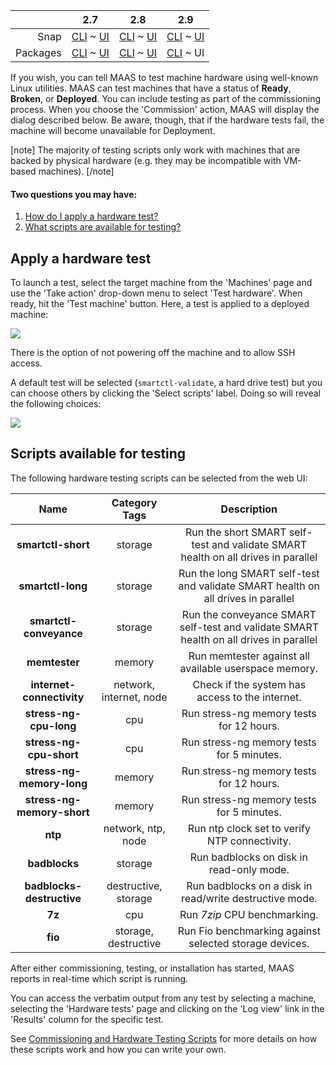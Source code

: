 <!-- deb-2-7-cli
||2.7|2.8|2.9|
|-----:|:-----:|:-----:|:-----:|
|Snap|[CLI](/t/hardware-testing/2670) ~ [UI](/t/hardware-testing/2671)|[CLI](/t/hardware-testing/2672) ~ [UI](/t/hardware-testing/2673)|[CLI](/t/hardware-testing/2674) ~ [UI](/t/hardware-testing/2675)|
|Packages|CLI ~ [UI](/t/hardware-testing/2677)|[CLI](/t/hardware-testing/2678) ~ [UI](/t/hardware-testing/2679)|[CLI](/t/hardware-testing/2680) ~ [UI](/t/hardware-testing/2681)|
 deb-2-7-cli -->

<!-- deb-2-7-ui
||2.7|2.8|2.9|
|-----:|:-----:|:-----:|:-----:|
|Snap|[CLI](/t/hardware-testing/2670) ~ [UI](/t/hardware-testing/2671)|[CLI](/t/hardware-testing/2672) ~ [UI](/t/hardware-testing/2673)|[CLI](/t/hardware-testing/2674) ~ [UI](/t/hardware-testing/2675)|
|Packages|[CLI](/t/hardware-testing/2676) ~ UI|[CLI](/t/hardware-testing/2678) ~ [UI](/t/hardware-testing/2679)|[CLI](/t/hardware-testing/2680) ~ [UI](/t/hardware-testing/2681)|
 deb-2-7-ui -->

<!-- deb-2-8-cli
||2.7|2.8|2.9|
|-----:|:-----:|:-----:|:-----:|
|Snap|[CLI](/t/hardware-testing/2670) ~ [UI](/t/hardware-testing/2671)|[CLI](/t/hardware-testing/2672) ~ [UI](/t/hardware-testing/2673)|[CLI](/t/hardware-testing/2674) ~ [UI](/t/hardware-testing/2675)|
|Packages|[CLI](/t/hardware-testing/2676) ~ [UI](/t/hardware-testing/2677)|CLI ~ [UI](/t/hardware-testing/2679)|[CLI](/t/hardware-testing/2680) ~ [UI](/t/hardware-testing/2681)|
 deb-2-8-cli -->

<!-- deb-2-8-ui
||2.7|2.8|2.9|
|-----:|:-----:|:-----:|:-----:|
|Snap|[CLI](/t/hardware-testing/2670) ~ [UI](/t/hardware-testing/2671)|[CLI](/t/hardware-testing/2672) ~ [UI](/t/hardware-testing/2673)|[CLI](/t/hardware-testing/2674) ~ [UI](/t/hardware-testing/2675)|
|Packages|[CLI](/t/hardware-testing/2676) ~ [UI](/t/hardware-testing/2677)|[CLI](/t/hardware-testing/2678) ~ UI|[CLI](/t/hardware-testing/2680) ~ [UI](/t/hardware-testing/2681)|
 deb-2-8-ui -->

<!-- deb-2-9-cli
||2.7|2.8|2.9|
|-----:|:-----:|:-----:|:-----:|
|Snap|[CLI](/t/hardware-testing/2670) ~ [UI](/t/hardware-testing/2671)|[CLI](/t/hardware-testing/2672) ~ [UI](/t/hardware-testing/2673)|[CLI](/t/hardware-testing/2674) ~ [UI](/t/hardware-testing/2675)|
|Packages|[CLI](/t/hardware-testing/2676) ~ [UI](/t/hardware-testing/2677)|[CLI](/t/hardware-testing/2678) ~ [UI](/t/hardware-testing/2679)|CLI ~ [UI](/t/hardware-testing/2681)|
 deb-2-9-cli -->

||2.7|2.8|2.9|
|-----:|:-----:|:-----:|:-----:|
|Snap|[CLI](/t/hardware-testing/2670) ~ [UI](/t/hardware-testing/2671)|[CLI](/t/hardware-testing/2672) ~ [UI](/t/hardware-testing/2673)|[CLI](/t/hardware-testing/2674) ~ [UI](/t/hardware-testing/2675)|
|Packages|[CLI](/t/hardware-testing/2676) ~ [UI](/t/hardware-testing/2677)|[CLI](/t/hardware-testing/2678) ~ [UI](/t/hardware-testing/2679)|[CLI](/t/hardware-testing/2680) ~ UI|

<!-- snap-2-7-cli
||2.7|2.8|2.9|
|-----:|:-----:|:-----:|:-----:|
|Snap|CLI ~ [UI](/t/hardware-testing/2671)|[CLI](/t/hardware-testing/2672) ~ [UI](/t/hardware-testing/2673)|[CLI](/t/hardware-testing/2674) ~ [UI](/t/hardware-testing/2675)|
|Packages|[CLI](/t/hardware-testing/2676) ~ [UI](/t/hardware-testing/2677)|[CLI](/t/hardware-testing/2678) ~ [UI](/t/hardware-testing/2679)|[CLI](/t/hardware-testing/2680) ~ [UI](/t/hardware-testing/2681)|
 snap-2-7-cli -->

<!-- snap-2-7-ui
||2.7|2.8|2.9|
|-----:|:-----:|:-----:|:-----:|
|Snap|[CLI](/t/hardware-testing/2670) ~ UI|[CLI](/t/hardware-testing/2672) ~ [UI](/t/hardware-testing/2673)|[CLI](/t/hardware-testing/2674) ~ [UI](/t/hardware-testing/2675)|
|Packages|[CLI](/t/hardware-testing/2676) ~ [UI](/t/hardware-testing/2677)|[CLI](/t/hardware-testing/2678) ~ [UI](/t/hardware-testing/2679)|[CLI](/t/hardware-testing/2680) ~ [UI](/t/hardware-testing/2681)|
 snap-2-7-ui -->

<!-- snap-2-8-cli
||2.7|2.8|2.9|
|-----:|:-----:|:-----:|:-----:|
|Snap|[CLI](/t/hardware-testing/2670) ~ [UI](/t/hardware-testing/2671)|CLI ~ [UI](/t/hardware-testing/2673)|[CLI](/t/hardware-testing/2674) ~ [UI](/t/hardware-testing/2675)|
|Packages|[CLI](/t/hardware-testing/2676) ~ [UI](/t/hardware-testing/2677)|[CLI](/t/hardware-testing/2678) ~ [UI](/t/hardware-testing/2679)|[CLI](/t/hardware-testing/2680) ~ [UI](/t/hardware-testing/2681)|
 snap-2-8-cli -->

<!-- snap-2-8-ui
||2.7|2.8|2.9|
|-----:|:-----:|:-----:|:-----:|
|Snap|[CLI](/t/hardware-testing/2670) ~ [UI](/t/hardware-testing/2671)|[CLI](/t/hardware-testing/2672) ~ UI|[CLI](/t/hardware-testing/2674) ~ [UI](/t/hardware-testing/2675)|
|Packages|[CLI](/t/hardware-testing/2676) ~ [UI](/t/hardware-testing/2677)|[CLI](/t/hardware-testing/2678) ~ [UI](/t/hardware-testing/2679)|[CLI](/t/hardware-testing/2680) ~ [UI](/t/hardware-testing/2681)|
 snap-2-8-ui -->

<!-- snap-2-9-cli
||2.7|2.8|2.9|
|-----:|:-----:|:-----:|:-----:|
|Snap|[CLI](/t/hardware-testing/2670) ~ [UI](/t/hardware-testing/2671)|[CLI](/t/hardware-testing/2672) ~ [UI](/t/hardware-testing/2673)|CLI ~ [UI](/t/hardware-testing/2675)|
|Packages|[CLI](/t/hardware-testing/2676) ~ [UI](/t/hardware-testing/2677)|[CLI](/t/hardware-testing/2678) ~ [UI](/t/hardware-testing/2679)|[CLI](/t/hardware-testing/2680) ~ [UI](/t/hardware-testing/2681)|
 snap-2-9-cli -->

<!-- snap-2-9-ui
||2.7|2.8|2.9|
|-----:|:-----:|:-----:|:-----:|
|Snap|[CLI](/t/hardware-testing/2670) ~ [UI](/t/hardware-testing/2671)|[CLI](/t/hardware-testing/2672) ~ [UI](/t/hardware-testing/2673)|[CLI](/t/hardware-testing/2674) ~ UI|
|Packages|[CLI](/t/hardware-testing/2676) ~ [UI](/t/hardware-testing/2677)|[CLI](/t/hardware-testing/2678) ~ [UI](/t/hardware-testing/2679)|[CLI](/t/hardware-testing/2680) ~ [UI](/t/hardware-testing/2681)|
 snap-2-9-ui -->

If you wish, you can tell MAAS to test machine hardware using well-known Linux utilities.  MAAS can test machines that have  a status of **Ready**, **Broken**, or **Deployed**.  You can include testing as part of the commissioning process. When you choose the 'Commission' action, MAAS will display the dialog described below.  Be aware, though, that if the hardware tests fail, the machine will become unavailable for Deployment.

[note]
The majority of testing scripts only work with machines that are backed by physical hardware (e.g. they may be incompatible with VM-based machines).
[/note]

<!-- snap-2-7-cli snap-2-8-cli snap-2-9-cli deb-2-7-cli deb-2-8-cli deb-2-9-cli
With MAAS, you can easily write, upload and execute your hardware testing scripts and see the results.

#### Four questions you may have:

1. [How do I upload and manage test scripts?](/t/cli-commissioning-and-hardware-testing-scripts/832#heading--script-management)
2. [How do I use tags to help with test scripts?](/t/cli-commissioning-and-hardware-testing-scripts/832#heading--tags)
3. [How do I view test results?](/t/cli-commissioning-and-hardware-testing-scripts/832#heading--results)
4. [What metadata fields are available to me for test scripts?](/t/commissioning-and-hardware-testing-scripts/833#heading--metadata-fields)

<h2 id="heading--script-management">Script management</h2>

To upload a hardware testing script to MAAS, enter the following:

``` bash
maas $PROFILE node-scripts create name=$SCRIPT_NAME name> \
 script=$PATH_TO_SCRIPT type=testing
```

Changing the type to commissioning adds the test script to the commissioning process.

You can list all uploaded scripts with the following command:

``` bash
maas $PROFILE node-scripts read type=testing filters=$TAG
```

The optional filters argument lets you search for tags assigned to a script, such as using `TAG=cpu` with the above example.

A [script's metadata](/t/commissioning-and-hardware-testing-scripts/833#hardware-test-script-sample), and even the script itself, can be updated from the command line:

``` bash
maas $PROFILE node-script update \
 $SCRIPT_NAME script=$PATH_TO_SCRIPT comment=$COMMENT
```

The JSON formatted output to the above command will include 'history' dictionary entries, detailing script modification times and associated comments:

``` json
"history": [
    {
        "id": 40,
        "created": "Tue, 12 Sep 2017 12:12:08 -0000",
        "comment": "Updated version"
    },
    {
        "id": 34,
        "created": "Fri, 08 Sep 2017 17:07:46 -0000",
        "comment": null
    }
]
```

MAAS keeps a history of all uploaded script versions, allowing you to easily revert to a previous version using the `id` of the version you wish to revert to:

``` bash
maas $PROFILE node-script revert $SCRIPT_NAME to=$VERSION_ID
```

[note type="negative" status="Warning"]
The history for later modifications will be lost when reverting to an earlier version of the script.
[/note]

To download a script, enter the following:

``` bash
maas $PROFILE node-script download $SCRIPT_NAME > $LOCAL_FILENAME
```

To delete a script, use `delete`:

``` bash
maas $PROFILE node-script delete $SCRIPT_NAME
```

<h2 id="heading--tags">Tags</h2>

As with general [tag management](/t/cli-tag-management/801), tags make scripts easier to manage; grouping scripts together for commissioning and testing, for example:

``` bash
maas $PROFILE node-script add-tag $SCRIPT_NAME tag=$TAG
maas $PROFILE node-script remove-tag $SCRIPT_NAME tag=$TAG
```

MAAS runs all commissioning scripts by default. However, you can select which custom scripts to run during commissioning by name or tag:

``` bash
maas $PROFILE machine commission \
 commissioning_scripts=$SCRIPT_NAME,$SCRIPT_TAG
```

You can also select which testing scripts to run by name or tag:

``` bash
maas $PROFILE machine commission \
 testing_scripts=$SCRIPT_NAME,$SCRIPT_TAG
```

Any testing scripts tagged with commissioning will also run during commissioning.

<h2 id="heading--results">Results</h2>

The command line allows you to not only view the current script's progress but also retrieve the verbatim output from any previous runs too.

If you only want to see the latest or currently-running result, you can use `current-commissioning`, `current-testing`, or `current-installation` instead of an id:

``` bash
maas $PROFILE node-script-result read $SYSTEM_ID $RESULTS
```

You can also limit which results are returned by type (commissioning, testing, or installation), script name, or script run:

``` bash
maas $PROFILE node-script-results read \
 $SYSTEM_ID type=$SCRIPT_TYPE filters=$SCRIPT_NAME,$TAGS
```

You can also suppress failed results, which is useful if you want to ignore a known failure:

``` bash
maas $PROFILE node-script-results update \
 $SYSTEM_ID type=$SCRIPT_TYPE filters=$SCRIPT_NAME,$TAGS suppressed=$SUPPRESSED
```

where `$SUPPRESSED` is either `True` or `False`. The JSON formatted output to the above command will include 'results' dictionary with an entry for `suppressed`:

``` json
"results": [
    {
        "id": 21,
        "created": "Tue, 02 Apr 2019 17:00:36 -0000",
        "updated": "Tue, 02 Apr 2019 20:56:41 -0000",
        "name": "smartctl-validate",
        "status": 5,
        "status_name": "Aborted",
        "exit_status": null,
        "started": "Tue, 02 Apr 2019 20:56:41 -0000",
        "ended": "Tue, 02 Apr 2019 20:56:41 -0000",
        "runtime": "0:00:00",
        "starttime": 1554238601.765214,
        "endtime": 1554238601.765214,
        "estimated_runtime": "0:00:00",
        "parameters": {
            "storage": {
                "argument_format": "{path}",
                "type": "storage",
                "value": {
                    "id_path": "/dev/vda",
                    "model": "",
                    "name": "sda",
                    "physical_blockdevice_id": 1,
                    "serial": ""
                }
            }
        },
        "script_id": 1,
        "script_revision_id": null,
        "suppressed": true
    }
]
```

Finally, results can be downloaded, either to stdout, stderr, as combined output or as a tar.xz:

``` bash
maas $PROFILE node-script-result download $SYSTEM_ID $RUN_ID output=all \
 filetype=tar.xz > $LOCAL_FILENAME
```

[note]
**$RUN_ID** is labelled `id` in the verbose result output.
[/note]
snap-2-7-cli snap-2-8-cli snap-2-9-cli deb-2-7-cli deb-2-8-cli deb-2-9-cli -->


#### Two questions you may have: 

1. [How do I apply a hardware test?](#heading--apply-a-hardware-test)
2. [What scripts are available for testing?](#heading--included-scripts)

<h2 id="heading--apply-a-hardware-test">Apply a hardware test</h2>

To launch a test, select the target machine from the 'Machines' page and use the 'Take action' drop-down menu to select 'Test hardware'. When ready, hit the 'Test machine' button. Here, a test is applied to a deployed machine:

<a href="https://assets.ubuntu.com/v1/8e876889-nodes-hw-testing__2.4_deployed.png" target = "_blank"><img src="https://assets.ubuntu.com/v1/8e876889-nodes-hw-testing__2.4_deployed.png"></a>

There is the option of not powering off the machine and to allow SSH access.

A default test will be selected (`smartctl-validate`, a hard drive test) but you can choose others by clicking the 'Select scripts' label. Doing so will reveal the following choices:

<a href="https://assets.ubuntu.com/v1/ccfefe25-nodes-hw-testing__2.4_deployed-choices.png" target = "_blank"><img src="https://assets.ubuntu.com/v1/ccfefe25-nodes-hw-testing__2.4_deployed-choices.png"></a>

<h2 id="heading--included-scripts">Scripts available for testing</h2>

The following hardware testing scripts can be selected from the web UI:

<table style="width:100%;">
<thead>
<tr class="header">
<th align="center">Name</th>
<th align="center">Category Tags</th>
<th align="center">Description</th>
</tr>
</thead>
<tbody>
<tr class="odd">
<td align="center"><strong>smartctl-short</strong></td>
<td align="center">storage</td>
<td align="center">Run the short SMART self-test and validate SMART health on all drives in parallel</td>
</tr>
<tr class="even">
<td align="center"><strong>smartctl-long</strong></td>
<td align="center">storage</td>
<td align="center">Run the long SMART self-test and validate SMART health on all drives in parallel</td>
</tr>
<tr class="odd">
<td align="center"><strong>smartctl-conveyance</strong></td>
<td align="center">storage</td>
<td align="center">Run the conveyance SMART self-test and validate SMART health on all drives in parallel</td>
</tr>
<tr class="even">
<td align="center"><strong>memtester</strong></td>
<td align="center">memory</td>
<td align="center">Run memtester against all available userspace memory.</td>
</tr>
<tr class="odd">
<td align="center"><strong>internet-connectivity</strong></td>
<td align="center">network, internet, node</td>
<td align="center">Check if the system has access to the internet.</td>
</tr>
<tr class="even">
<td align="center"><strong>stress-ng-cpu-long</strong></td>
<td align="center">cpu</td>
<td align="center">Run stress-ng memory tests for 12 hours.</td>
</tr>
<tr class="odd">
<td align="center"><strong>stress-ng-cpu-short</strong></td>
<td align="center">cpu</td>
<td align="center">Run stress-ng memory tests for 5 minutes.</td>
</tr>
<tr class="even">
<td align="center"><strong>stress-ng-memory-long</strong></td>
<td align="center">memory</td>
<td align="center">Run stress-ng memory tests for 12 hours.</td>
</tr>
<tr class="odd">
<td align="center"><strong>stress-ng-memory-short</strong></td>
<td align="center">memory</td>
<td align="center">Run stress-ng memory tests for 5 minutes.</td>
</tr>
<tr class="even">
<td align="center"><strong>ntp</strong></td>
<td align="center">network, ntp, node</td>
<td align="center">Run ntp clock set to verify NTP connectivity.</td>
</tr>
<tr class="odd">
<td align="center"><strong>badblocks</strong></td>
<td align="center">storage</td>
<td align="center">Run badblocks on disk in read-only mode.</td>
</tr>
<tr class="even">
<td align="center"><strong>badblocks-destructive</strong></td>
<td align="center">destructive, storage</td>
<td align="center">Run badblocks on a disk in read/write destructive mode.</td>
</tr>
<tr class="odd">
<td align="center"><strong>7z</strong></td>
<td align="center">cpu</td>
<td align="center">Run <em>7zip</em> CPU benchmarking.</td>
</tr>
<tr class="even">
<td align="center"><strong>fio</strong></td>
<td align="center">storage, destructive</td>
<td align="center">Run Fio benchmarking against selected storage devices.</td>
</tr>
</tbody>
</table>

After either commissioning, testing, or installation has started, MAAS reports in real-time which script is running.

You can access the verbatim output from any test by selecting a machine, selecting the 'Hardware tests' page and clicking on the 'Log view' link in the 'Results' column for the specific test.

<!-- deb-2-7-cli
See [Commissioning and Hardware Testing Scripts](/t/commissioning-and-hardware-testing-scripts/2484) for more details on how these scripts work and how you can write your own.
 deb-2-7-cli -->

<!-- deb-2-7-ui
See [Commissioning and Hardware Testing Scripts](/t/commissioning-and-hardware-testing-scripts/2485) for more details on how these scripts work and how you can write your own.
 deb-2-7-ui -->

<!-- deb-2-8-cli
See [Commissioning and Hardware Testing Scripts](/t/commissioning-and-hardware-testing-scripts/2486) for more details on how these scripts work and how you can write your own.
 deb-2-8-cli -->

<!-- deb-2-8-ui
See [Commissioning and Hardware Testing Scripts](/t/commissioning-and-hardware-testing-scripts/2487) for more details on how these scripts work and how you can write your own.
 deb-2-8-ui -->

<!-- deb-2-9-cli
See [Commissioning and Hardware Testing Scripts](/t/commissioning-and-hardware-testing-scripts/2488) for more details on how these scripts work and how you can write your own.
 deb-2-9-cli -->

See [Commissioning and Hardware Testing Scripts](/t/commissioning-and-hardware-testing-scripts/2489) for more details on how these scripts work and how you can write your own.

<!-- snap-2-7-cli
See [Commissioning and Hardware Testing Scripts](/t/commissioning-and-hardware-testing-scripts/2478) for more details on how these scripts work and how you can write your own.
 snap-2-7-cli -->

<!-- snap-2-7-ui
See [Commissioning and Hardware Testing Scripts](/t/commissioning-and-hardware-testing-scripts/2479) for more details on how these scripts work and how you can write your own.
 snap-2-7-ui -->

<!-- snap-2-8-cli
See [Commissioning and Hardware Testing Scripts](/t/commissioning-and-hardware-testing-scripts/2480) for more details on how these scripts work and how you can write your own.
 snap-2-8-cli -->

<!-- snap-2-8-ui
See [Commissioning and Hardware Testing Scripts](/t/commissioning-and-hardware-testing-scripts/2481) for more details on how these scripts work and how you can write your own.
 snap-2-8-ui -->

<!-- snap-2-9-cli
See [Commissioning and Hardware Testing Scripts](/t/commissioning-and-hardware-testing-scripts/2482) for more details on how these scripts work and how you can write your own.
 snap-2-9-cli -->

<!-- snap-2-9-ui
See [Commissioning and Hardware Testing Scripts](/t/commissioning-and-hardware-testing-scripts/2483) for more details on how these scripts work and how you can write your own.
 snap-2-9-ui -->